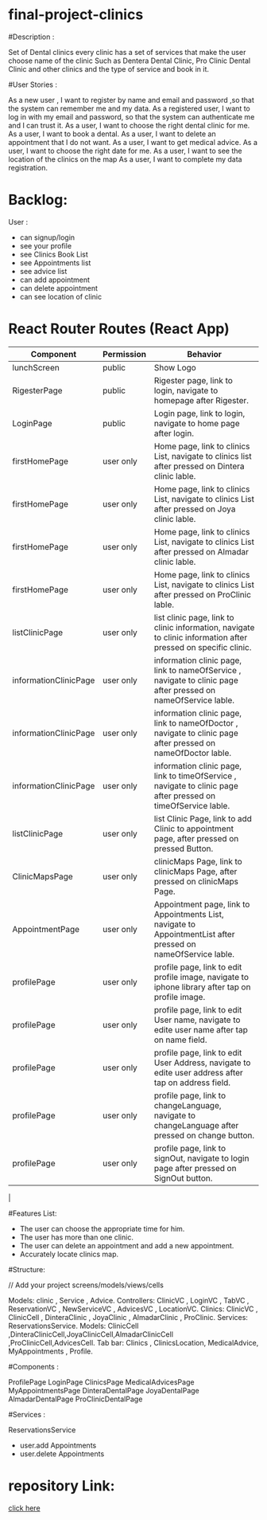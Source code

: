 # final-project-clinics

#Description :

Set of Dental clinics every clinic has a set of services that make the user choose name of the clinic Such as 
Dentera Dental Clinic, Pro Clinic Dental Clinic and other clinics and the type of service and book in it.

#User Stories :

As a new user , I want to register by name and email and password ,so that the system can remember me and my data.
As a registered user, I want to log in with my email and password, so that the system can authenticate me and I can trust it.
As a user, I want to choose the right dental clinic for me.
As a user, I want to book a dental.
As a user, I want to delete an appointment that I do not want.
As a user, I want to get medical advice.
As a user, I want to choose the right date for me.
As a user, I want to see the location of the clinics on the map
As a user, I want to complete my data registration.


# Backlog:
 
User :
- can signup/login
- see your profile
- see Clinics Book List
- see Appointments list
- see advice list
- can add appointment
- can delete appointment
- can see location of clinic



# React Router Routes (React App)
|      Component      |   Permission   |                                           Behavior                                                                       |
|---------------------|----------------|--------------------------------------------------------------------------------------------------------------------------|
|     lunchScreen     |     public     |                                        Show Logo                                                                         |                
|    RigesterPage     |     public     | Rigester page, link to login, navigate to homepage after Rigester.                                                       |              
|     LoginPage       |     public     | Login page, link to login,  navigate to home page after login.                                                           |
|    firstHomePage    |   user only    | Home page, link to clinics List, navigate to  clinics list after pressed on Dintera clinic lable.                        |
|    firstHomePage    |   user only    | Home page, link to clinics List, navigate to clinics List after pressed on Joya clinic lable.                            |
|    firstHomePage    |   user only    | Home page, link to clinics List, navigate to clinics List after pressed on Almadar clinic lable.                         |
|    firstHomePage    |   user only    | Home page, link to clinics List, navigate to clinics List after pressed on ProClinic lable.                              |
|  listClinicPage     |   user only    | list clinic page, link to clinic information, navigate to clinic information after pressed on specific clinic.           |
|informationClinicPage|   user only    | information clinic page, link to nameOfService , navigate to clinic page after pressed on nameOfService lable.           |
informationClinicPage |   user only    | information clinic page, link to nameOfDoctor , navigate to clinic page after pressed on nameOfDoctor lable.             |
|informationClinicPage|   user only    | information clinic page, link to timeOfService , navigate to clinic page after pressed on timeOfService lable.           |   
|   listClinicPage    |   user only    | list Clinic Page, link to add Clinic to appointment page, after pressed on pressed Button.                               |                
|   ClinicMapsPage    |   user only    | clinicMaps Page, link to clinicMaps Page, after pressed on clinicMaps Page.                                              |
|   AppointmentPage   |   user only    | Appointment page, link to  Appointments List, navigate to AppointmentList after pressed on nameOfService lable.          | 
|    profilePage      |   user only    | profile page, link to edit profile image, navigate to iphone library after tap on profile image.                         |
|    profilePage      |   user only    | profile page, link to edit User name, navigate to edite user name after tap on name field.                               |    
|    profilePage      |   user only    | profile page, link to edit User Address, navigate to edite user address after tap on address field.                      | 
|     profilePage     |   user only    | profile page, link to changeLanguage, navigate to changeLanguage after pressed on change button.                         |
|    profilePage      |   user only    | profile page, link to signOut, navigate to login page after pressed on SignOut button.                                   |
|



#Features List:

- The user can choose the appropriate time for him.
- The user has more than one clinic.
- The user can delete an appointment and add a new appointment.
- Accurately locate clinics map.

#Structure:

// Add your project screens/models/views/cells

 Models: clinic , Service , Advice.
 Controllers: ClinicVC , LoginVC , TabVC , ReservationVC , NewServiceVC , AdvicesVC , LocationVC.
 Clinics: ClinicVC , ClinicCell , DinteraClinic , JoyaClinic , AlmadarClinic , ProClinic.
 Services: ReservationsService.
 Models: ClinicCell  ,DinteraClinicCell,JoyaClinicCell,AlmadarClinicCell ,ProClinicCell,AdvicesCell.
 Tab bar: Clinics , ClinicsLocation, MedicalAdvice, MyAppointments , Profile.

#Components :

ProfilePage
LoginPage
ClinicsPage
MedicalAdvicesPage
MyAppointmentsPage
DinteraDentalPage
JoyaDentalPage
AlmadarDentalPage
ProClinicDentalPage



#Services :

 ReservationsService
- user.add Appointments
- user.delete Appointments


# repository Link:
 [click here](https://github.com/Hananasiri/final-project-clinics)
